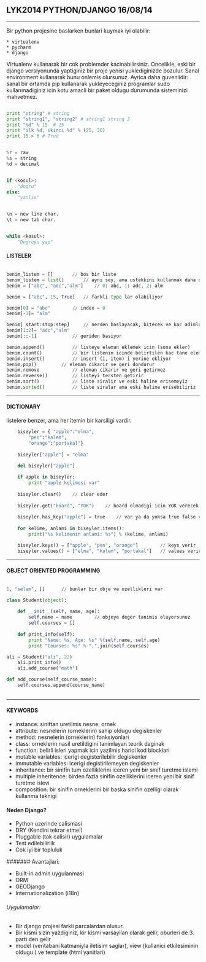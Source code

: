 ## LYK2014	 PYTHON/DJANGO		16/08/14

-------------

Bir python projesine baslarken bunlari kuymak iyi olabilir:    


	* virtualenv
	* pycharm
	* django    



Virtualenv kullanarak bir cok problemder kacinabilirsiniz. Oncelikle, eski bir django versiyonunda yaptiginiz bir proje yenisi yuklediginizde bozulur. Sanal environment kullanarak bunu onlemis olursunuz. Ayrica daha guvenlidir: sanal bir ortamda pip kullanarak yukleyeceginiz programlar sudo kullanmadiginiz icin kotu amacli bir paket oldugu durumunda sisteminizi mahvetmez. 

```python

print "string" # string
print "string1", "string2" # string1 string 2
print "%d" % 15  # 15
print "ilk %d, ikinci %d" % (25, 36)
print 15 > 6 # True

```
```python

%r = raw
%s = string
%d = decimal

```
```python

if <kosul>:
	"dogru"
else:
	"yanlis"
```


```python

\n = new line char.
\t = new tab char.

```

```python

while <kosul>:
	"Dogruyu yap"

```	
#### LISTELER     

```python

benim_listem = [] 		// bos bir liste
benim_listem = list()		// ayni sey, ama ustekkini kullanmak daha dogru
benim = ["abc", "adc","alm"]	// 0: abc, 1: adc, 2: alm

benim = ["abc", 15, True]	// farkli type lar olabiliyor

benim[0] = "abc"		// index = 0
benim[-1]= "alm"

benim[ start:stop:step]		// nerden baslayacak, bitecek ve kac adimla
benim[1:2]= "adc","alm"
benim[::-1] 			// geriden basiyor

benim.append()			// listeye eleman eklemek icin (sona ekler)
benim.count()			// bir listenin icinde belirtilen kac tane eleman
benim.insert()			// insert (i, item) i yerine ekliyor
benim.pop()			// eleman cikarir ve geri dondurur
benim.remove			// eleman cikarir ve geri getirmez
benim.reverse() 		// listeyi tersten getirir
benim.sort()			// liste siralir ve eski haline erisemeyiz
benim.sorted() 			// liste siralar ama eski haline erisebiliriz

```
--------
#### DICTIONARY  
				
listelere benzer, ama her itemin bir karsiligi vardir.

```python	
	biseyler = { "apple":"elma",
		"pen":"kalem",
		"orange":"portakal"} 
	
	biseyler["apple"] = "elma"
	
	del biseyler["apple"]

	if apple in biseyler:
		print "apple kelimesi var"
	
	biseyler.clear() 	// clear eder
	
	biseyler.get("board", "YOK")	// board olmadigi icin YOK verecek
	
	biseyler.has_key("apple") = true	// var ya da yoksa true false verir
	
	for kelime, anlami in biseyler.items():
		print("%s kelimenin anlami: %s") % (kelime, anlami)

	biseyler.keys() = ["apple", "pen", "orange"]		// keys verir
	biseyler.values() = ["elma", "kalem", "portakal"]	// values verir

```
------------


#### OBJECT ORIENTED PROGRAMMING



```python

1, "selam", [] 		// bunlar bir obje ve ozellikleri var

class Student(object): 
	
	def __init__(self, name, age):
		self.name = name		// objeye deger tanimis oluyorsunuz
		self.courses = []
	
	def print_info(self):
		print "Name: %s, Age: %s" %(self.name, self.age)
		print "Courses: %s" % ",".join(self.courses)

ali = Student("ali", 22)
	ali.print_info()
	ali.add_course("math")

def add_course(self_course_name):
	self.courses.append(course_name)
	
```

-------------------------

#### KEYWORDS



* instance: siniftan uretilmis nesne, ornek
* attribute: nesnelerin (orneklerin) sahip oldugu degiskenler
* method: nesnelerin (orneklerin) fonksiyonlari
* class: orneklerin nasil uretildigini tanimlayan teorik daginak
* function: belirli isleri yapmak icin yazilmis harici kod blocklari
* mutable variables: icerigi degisterilebilir degiskenler
* immutable variables: icerigi degistirilemeyen degiskenler
* inheritance: bir sinifin tum ozelliklerini iceren yeni bir sinif turetme islemi
* multiple inheritence: birden fazla sinifin ozelliklerini iceren yeni bir sinif turetme islevi
* composition: bir sinifin orneklerini bir baska sinifin ozelligi olarak kullanma teknigi 



#### Neden Django?

* Python uzerinde calismasi
* DRY (Kendini tekrar etme!)
* Pluggable (tak calisir) uygulamalar
* Test edilebilirlik
* Cok iyi bir topluluk

####### Avantajlari:

* Built-in admin uygulanmasi
* ORM
* GEODjango
* Internationalization (i18n)


###### Uygulamalar:

* Bir django projesi farkli parcalardan olusur.
* Bir kismi sizin yazdiginiz, kir kismi varsayilan olarak gelir, oburleri de 3. parti den gelir
* model (veritabani katmaniyla iletisim saglar), view (kullanici etkilesiminin oldugu ) ve template (html yanitlari)

